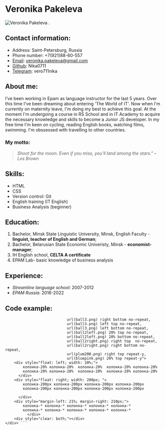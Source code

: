 # Veronika Pakeleva 
![ Veronika Pakeleva](/RSSCHOOL-CV/img/photo.jpg "Veronika Pakeleva") .
## Contact information:
* Address: Saint-Petersburg, Russia
* Phone number: +7(921)88-60-557
* [Email](veronika.pakeleva@gmail.com): veronika.pakeleva@gmail.com
* [Github]( https://nika0711.github.io/rsschool-cv/): Nika0711 
* [Telegram](https://t.me/vero711nika): vero711nika
## About me:
I’ve been working  in Epam as language instructor for the last 5 years. Over this time I've been dreaming about entering 'The World of IT'. Now when I'm currently on maternity leave, I'm doing my best to achieve this goal. At the moment I'm undergoing a course in RS School and in IT Academy to acquire the necessary knowledge and skills to become a Junior JS developer.
In my free time I'm keen on cycling, reading English books, watching films, swimming. I'm obssessed with travelling to other countries.
### My motto: 
> *Shoot for the moon. Even if you miss, you’ll land among the stars." –Les Brown*
## Skills:
* HTML
* CSS 
* Version control: Git 
* English training (IT English)
* Business Analysis (beginner)
## Education:
1. Bachelor, Minsk State Linguistic University, Minsk, English Faculty - **linguist, teacher of English and German**;
2. Bachelor, Belarusian State Economic Univeristy, Minsk - **economist-manager**;
3. IH English school, **CELTA A certificate**
4. EPAM Lab- basic knowledge of business analysis
## Experience:
* *Streamline language school*: 2007-2012
* *EPAM Russia*: 2016-2022

## Code example:
```<div style="background: url(ball3.png) right top no-repeat, 
                            url(ball3.png) right bottom no-repeat, 
                            url(ball3.png) left top no-repeat, 
                            url(ball3.png) left bottom no-repeat,
                            url(ball2left.png) 20% top no-repeat,
                            url(ball2left.png) 20% bottom no-repeat,
                            url(ball2right.png) right top  no-repeat,
                            url(ball2right.png) right bottom no-repeat,
                            url(plum200.png) right top repeat-y, 
                            url(bluepink.png) 20% top repeat-y">
    <div style="float: left; width: 20%;">
        колонка-20% колонка-20%  колонка-20%  колонка-20% колонка-20% 
        колонка-20% колонка-20%  колонка-20%  колонка-20% колонка-20%
      </div>
    <div style="float: right; width: 200px; ">
        колонка-200px колонка-200px колонка-200px колонка-200px 
        колонка-200px колонка-200px колонка-200px колонка-200px 
       
      </div>
    <div style="margin-left: 21%; margin-right: 210px;">
        колонка-* колонка-* колонка-* колонка-* колонка-*
        колонка-* колонка-* колонка-* колонка-* колонка-*
          </div>
    <div style="clear: both;"></div>
</div> ```
